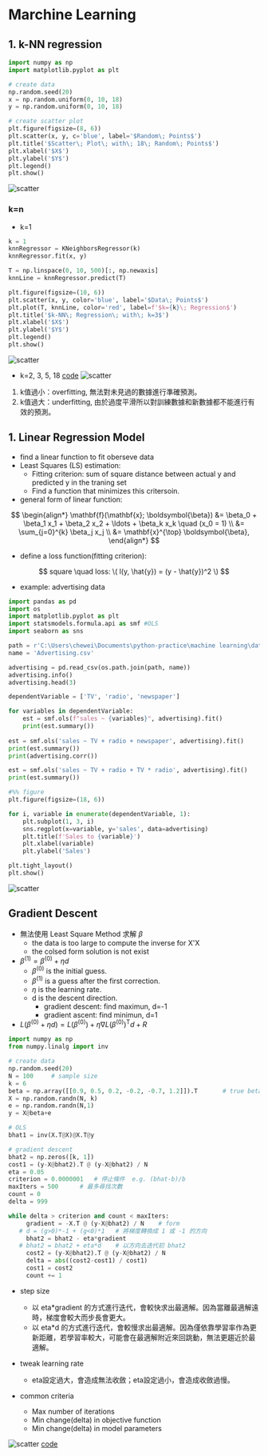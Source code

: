 # Marchine Learning

## 1. k-NN regression

```python
import numpy as np
import matplotlib.pyplot as plt

# create data
np.random.seed(20)
x = np.random.uniform(0, 10, 18)
y = np.random.uniform(0, 10, 18)

# create scatter plot
plt.figure(figsize=(8, 6))
plt.scatter(x, y, c='blue', label='$Random\; Points$')
plt.title('$Scatter\; Plot\; with\; 18\; Random\; Points$')
plt.xlabel('$X$')
plt.ylabel('$Y$')
plt.legend()
plt.show()
```
![scatter](https://github.com/weinter0101/python-practice/blob/main/machine%20learning/figure/Figure1.1.png)


### k=n
- k=1
```python
k = 1
knnRegressor = KNeighborsRegressor(k)
knnRegressor.fit(x, y)

T = np.linspace(0, 10, 500)[:, np.newaxis] 
knnLine = knnRegressor.predict(T)

plt.figure(figsize=(10, 6))
plt.scatter(x, y, color='blue', label='$Data\; Points$')
plt.plot(T, knnLine, color='red', label=f'$k={k}\; Regression$')
plt.title('$k-NN\; Regression\; with\; k=3$')
plt.xlabel('$X$')
plt.ylabel('$Y$')
plt.legend()
plt.show()
```
![scatter](https://github.com/weinter0101/python-practice/blob/main/machine%20learning/figure/Figure1.2.png)

- k=2, 3, 5, 18
     [code](https://gist.github.com/7e0deab4e3c6ca9323e3c195fc77b71f.git)
![scatter](https://github.com/weinter0101/python-practice/blob/main/machine%20learning/figure/Figure1.3.png)

1. k值過小：overfitting, 無法對未見過的數據進行準確預測。
2. k值過大：underfitting, 由於過度平滑所以對訓練數據和新數據都不能進行有效的預測。

## 1. Linear Regression Model
- find a linear function to fit oberseve data
- Least Squares (LS) estimation:
     - Fitting criterion: sum of square distance between actual y and predicted y in the traning set
     - Find a function that minimizes this critersoin.
- general form of linear function:

$$
\begin{align*}
\mathbf{f}(\mathbf{x}; \boldsymbol{\beta}) &= \beta_0 + \beta_1 x_1 + \beta_2 x_2 + \ldots + \beta_k x_k \quad (x_0 = 1) \\
&= \sum_{j=0}^{k} \beta_j x_j \\
&= \mathbf{x}^{\top} \boldsymbol{\beta},
\end{align*}
$$



- define a loss function(fitting criterion):

$$
square \quad loss: \( l(y, \hat{y}) = (y - \hat{y})^2 \)
$$

- example: advertising data
```python
import pandas as pd
import os
import matplotlib.pyplot as plt
import statsmodels.formula.api as smf #OLS
import seaborn as sns

path = r'C:\Users\chewei\Documents\python-practice\machine learning\data'
name = 'Advertising.csv'

advertising = pd.read_csv(os.path.join(path, name))
advertising.info()
advertising.head(3)

dependentVariable = ['TV', 'radio', 'newspaper']

for variables in dependentVariable:
    est = smf.ols(f"sales ~ {variables}", advertising).fit()
    print(est.summary())
    
est = smf.ols('sales ~ TV + radio + newspaper', advertising).fit()
print(est.summary())
print(advertising.corr())

est = smf.ols('sales ~ TV + radio + TV * radio', advertising).fit()
print(est.summary())

#%% figure
plt.figure(figsize=(18, 6))

for i, variable in enumerate(dependentVariable, 1):
    plt.subplot(1, 3, i) 
    sns.regplot(x=variable, y='sales', data=advertising)
    plt.title(f'Sales to {variable}')
    plt.xlabel(variable)
    plt.ylabel('Sales')

plt.tight_layout()
plt.show()
```
![scatter](https://github.com/weinter0101/python-practice/blob/main/machine%20learning/figure/Figure1.4.png)




## Gradient Descent

- 無法使用 Least Square Method 求解 $\beta$
     - the data is too large to compute the inverse for X'X
     - the colsed form solution is not exist
- $\beta^{(1)} = \beta^{(0)} + \eta d$
     - $\beta^{(0)} \text{ is the initial guess.}$
     - $\beta^{(1)} \text{ is a guess after the first correction.}$
     - $\eta \text{ is the learning rate.}$
     - d is the descent direction.
          - gradient descent: find maximun, d=-1
          - gradient ascent: find minimun, d=1
- $L(\beta^{(0)} + \eta d) = L(\beta^{(0)}) + \eta \nabla L(\beta^{(0)})^\mathrm{T} d + R$
```python
import numpy as np
from numpy.linalg import inv

# create data
np.random.seed(20)
N = 100     # sample size
k = 6        
beta = np.array([[0.9, 0.5, 0.2, -0.2, -0.7, 1.2]]).T       # true beta
X = np.random.randn(N, k)
e = np.random.randn(N,1)
y = X@beta+e

# OLS
bhat1 = inv(X.T@X)@X.T@y

# gradient descent
bhat2 = np.zeros([k, 1])
cost1 = (y-X@bhat2).T @ (y-X@bhat2) / N
eta = 0.05
criterion = 0.0000001   # 停止條件  e.g. (bhat-b)/b
maxIters = 500      # 最多尋找次數
count = 0
delta = 999

while delta > criterion and count < maxIters:
     gradient = -X.T @ (y-X@bhat2) / N    # form
   # d = (g>0)*-1 + (g<0)*1   # 將梯度轉換成 1 或 -1 的方向
     bhat2 = bhat2 - eta*gradient
   # bhat2 = bhat2 + eta*d    # 以方向去迭代初 bhat2
     cost2 = (y-X@bhat2).T @ (y-X@bhat2) / N
     delta = abs((cost2-cost1) / cost1)
     cost1 = cost2
     count += 1
```
- step size
     - 以 eta*gradient 的方式進行迭代，會較快求出最適解。因為當離最適解遠時，梯度會較大而步長會更大。
     - 以 eta*d 的方式進行迭代，會較慢求出最適解。因為僅依靠學習率作為更新距離，若學習率較大，可能會在最適解附近來回跳動，無法更趨近於最適解。

- tweak learning rate
     - eta設定過大，會造成無法收斂；eta設定過小，會造成收斂過慢。
- common criteria
     - Max number of iterations
     - Min change(delta) in objective function
     - Min change(delta) in model parameters 

![scatter](https://github.com/weinter0101/python-practice/blob/main/machine%20learning/figure/Figure1.5.png)
[code](https://gist.github.com/e7a33185cceda9ab9d9b7527e17829c9.git)
